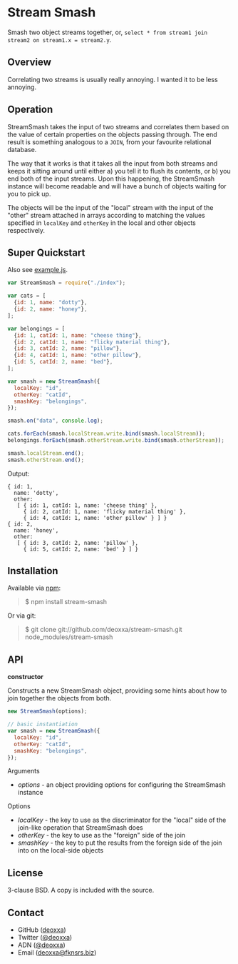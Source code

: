 Stream Smash
============

Smash two object streams together, or, `select * from stream1 join stream2 on stream1.x = stream2.y`.

Overview
--------

Correlating two streams is usually really annoying. I wanted it to be less
annoying.

Operation
---------

StreamSmash takes the input of two streams and correlates them based on the
value of certain properties on the objects passing through. The end result is
something analogous to a `JOIN`, from your favourite relational database.

The way that it works is that it takes all the input from both streams and
keeps it sitting around until either a) you tell it to flush its contents, or
b) you end both of the input streams. Upon this happening, the StreamSmash
instance will become readable and will have a bunch of objects waiting for you
to pick up.

The objects will be the input of the "local" stream with the input of the
"other" stream attached in arrays according to matching the values specified in
`localKey` and `otherKey` in the local and other objects respectively.

Super Quickstart
----------------

Also see [example.js](https://github.com/deoxxa/stream-smash/blob/master/example.js).

```javascript
var StreamSmash = require("./index");

var cats = [
  {id: 1, name: "dotty"},
  {id: 2, name: "honey"},
];

var belongings = [
  {id: 1, catId: 1, name: "cheese thing"},
  {id: 2, catId: 1, name: "flicky material thing"},
  {id: 3, catId: 2, name: "pillow"},
  {id: 4, catId: 1, name: "other pillow"},
  {id: 5, catId: 2, name: "bed"},
];

var smash = new StreamSmash({
  localKey: "id",
  otherKey: "catId",
  smashKey: "belongings",
});

smash.on("data", console.log);

cats.forEach(smash.localStream.write.bind(smash.localStream));
belongings.forEach(smash.otherStream.write.bind(smash.otherStream));

smash.localStream.end();
smash.otherStream.end();
```

Output:

```
{ id: 1,
  name: 'dotty',
  other:
   [ { id: 1, catId: 1, name: 'cheese thing' },
     { id: 2, catId: 1, name: 'flicky material thing' },
     { id: 4, catId: 1, name: 'other pillow' } ] }
{ id: 2,
  name: 'honey',
  other:
   [ { id: 3, catId: 2, name: 'pillow' },
     { id: 5, catId: 2, name: 'bed' } ] }
```

Installation
------------

Available via [npm](http://npmjs.org/):

> $ npm install stream-smash

Or via git:

> $ git clone git://github.com/deoxxa/stream-smash.git node_modules/stream-smash

API
---

**constructor**

Constructs a new StreamSmash object, providing some hints about how to join
together the objects from both.

```javascript
new StreamSmash(options);
```

```javascript
// basic instantiation
var smash = new StreamSmash({
  localKey: "id",
  otherKey: "catId",
  smashKey: "belongings",
});
```

Arguments

* _options_ - an object providing options for configuring the StreamSmash
  instance

Options

* _localKey_ - the key to use as the discriminator for the "local" side of the
  join-like operation that StreamSmash does
* _otherKey_ - the key to use as the "foreign" side of the join
* _smashKey_ - the key to put the results from the foreign side of the join
  into on the local-side objects

License
-------

3-clause BSD. A copy is included with the source.

Contact
-------

* GitHub ([deoxxa](http://github.com/deoxxa))
* Twitter ([@deoxxa](http://twitter.com/deoxxa))
* ADN ([@deoxxa](https://alpha.app.net/deoxxa))
* Email ([deoxxa@fknsrs.biz](mailto:deoxxa@fknsrs.biz))
